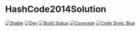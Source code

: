 # HashCode2014Solution

[![Stable](https://img.shields.io/badge/docs-stable-blue.svg)](https://yuvalm11.github.io/HashCode2014Solution.jl/stable/)
[![Dev](https://img.shields.io/badge/docs-dev-blue.svg)](https://yuvalm11.github.io/HashCode2014Solution.jl/dev/)
[![Build Status](https://github.com/yuvalm11/HashCode2014Solution.jl/actions/workflows/CI.yml/badge.svg?branch=main)](https://github.com/yuvalm11/HashCode2014Solution.jl/actions/workflows/CI.yml?query=branch%3Amain)
[![Coverage](https://codecov.io/gh/yuvalm11/HashCode2014Solution.jl/branch/main/graph/badge.svg)](https://codecov.io/gh/yuvalm11/HashCode2014Solution.jl)
[![Code Style: Blue](https://img.shields.io/badge/code%20style-blue-4495d1.svg)](https://github.com/invenia/BlueStyle)
